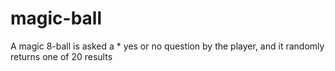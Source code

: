 # magic-ball
 A magic 8-ball is asked a * yes or no question by the player, and it randomly returns one of 20 results
